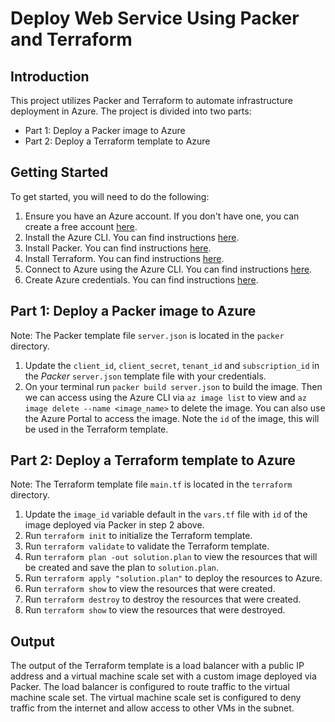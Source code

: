 # Deploy Web Service Using Packer and Terraform

## Introduction
This project utilizes Packer and Terraform to automate infrastructure deployment in Azure. The project is divided into two parts:
* Part 1: Deploy a Packer image to Azure
* Part 2: Deploy a Terraform template to Azure

## Getting Started
To get started, you will need to do the following:

1. Ensure you have an Azure account. If you don't have one, you can create a free account [here](https://azure.microsoft.com/en-us/free/).
2. Install the Azure CLI. You can find instructions [here](https://docs.microsoft.com/en-us/cli/azure/install-azure-cli?view=azure-cli-latest).
3. Install Packer. You can find instructions [here](https://www.packer.io/intro/getting-started/install.html).
4. Install Terraform. You can find instructions [here](https://learn.hashicorp.com/terraform/getting-started/install.html).
5. Connect to Azure using the Azure CLI. You can find instructions [here](https://docs.microsoft.com/en-us/cli/azure/authenticate-azure-cli?view=azure-cli-latest).
6. Create Azure credentials. You can find instructions [here](https://codekage.hashnode.dev/how-to-use-packer-to-create-linux-virtual-machine-images-in-azure-clls8vdfj000209lj4y4x6xzo#heading-create-azure-credentials).

## Part 1: Deploy a Packer image to Azure
Note: The Packer template file `server.json` is located in the `packer` directory.
1. Update the `client_id`, `client_secret`, `tenant_id` and `subscription_id` in the *Packer* `server.json` template file with your credentials.
2. On your terminal run `packer build server.json` to build the image. Then we can access using the Azure CLI via `az image list` to view and `az image delete --name <image_name>` to delete the image. You can also use the Azure Portal to access the image. Note the `id` of the image, this will be used in the Terraform template.

## Part 2: Deploy a Terraform template to Azure
Note: The Terraform template file `main.tf` is located in the `terraform` directory.
1. Update the `image_id` variable default in the `vars.tf` file with `id` of the image deployed via Packer in step 2 above.
2. Run `terraform init` to initialize the Terraform template.
3. Run `terraform validate` to validate the Terraform template.
4. Run `terraform plan -out solution.plan` to view the resources that will be created and save the plan to `solution.plan`.
5. Run `terraform apply "solution.plan"` to deploy the resources to Azure.
6. Run `terraform show` to view the resources that were created.
7. Run `terraform destroy` to destroy the resources that were created.
8. Run `terraform show` to view the resources that were destroyed.

## Output
The output of the Terraform template is a load balancer with a public IP address and a virtual machine scale set with a 
custom image deployed via Packer. The load balancer is configured to route traffic to the virtual machine scale set. 
The virtual machine scale set is configured to deny traffic from the internet and allow access to other VMs in the subnet.